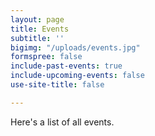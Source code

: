 ```yaml
---
layout: page
title: Events
subtitle: ''
bigimg: "/uploads/events.jpg"
formspree: false
include-past-events: true
include-upcoming-events: false
use-site-title: false

---
```

Here's a list of all events.